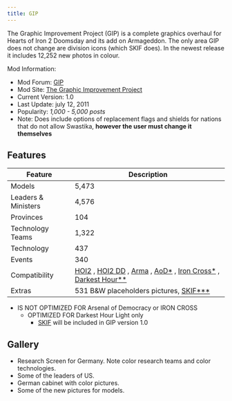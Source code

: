 ```yaml
---
title: GIP
---
```


The Graphic Improvement Project (GIP) is a complete graphics overhaul for Hearts of Iron 2 Doomsday and its add on Armageddon. The only area GIP does not change are division icons (which SKIF does). In the newest release it includes 12,252 new photos in colour.

Mod Information:

- Mod Forum: [GIP](http://forum.paradoxplaza.com/forum/showthread.php?t=216762)
- Mod Site: [The Graphic Improvement Project](http://giphoi.wordpress.com/)
- Current Version: 1.0
- Last Update: july 12, 2011
- Popularity: _1,000 - 5,000 posts_
- Note: Does include options of replacement flags and shields for nations that do not allow Swastika, **however the user must change it themselves**

## Features

| Feature             | Description                                                                                                                                                                                                                                                                                                                                                                                                                                                                           |
| ------------------- | ------------------------------------------------------------------------------------------------------------------------------------------------------------------------------------------------------------------------------------------------------------------------------------------------------------------------------------------------------------------------------------------------------------------------------------------------------------------------------------- |
| Models              | 5,473                                                                                                                                                                                                                                                                                                                                                                                                                                                                                 |
| Leaders & Ministers | 4,576                                                                                                                                                                                                                                                                                                                                                                                                                                                                                 |
| Provinces           | 104                                                                                                                                                                                                                                                                                                                                                                                                                                                                                   |
| Technology Teams    | 1,322                                                                                                                                                                                                                                                                                                                                                                                                                                                                                 |
| Technology          | 437                                                                                                                                                                                                                                                                                                                                                                                                                                                                                   |
| Events              | 340                                                                                                                                                                                                                                                                                                                                                                                                                                                                                   |
| Compatibility       | [HOI2](/wiki/HOI2 "HOI2") , [HOI2 DD](/wiki/index.php?title=HOI2_DD&action=edit&redlink=1 "HOI2 DD (page does not exist)") , [Arma](/wiki/Arma "Arma") , [AoD\*](/wiki/index.php?title=AoD*&action=edit&redlink=1 "AoD* (page does not exist)") , [Iron Cross\*](/wiki/index.php?title=Iron_Cross*&action=edit&redlink=1 "Iron Cross* (page does not exist)") , [Darkest Hour\*\*](/wiki/index.php?title=Darkest_Hour**&action=edit&redlink=1 "Darkest Hour** (page does not exist)") |
| Extras              | 531 B&W placeholders pictures, [SKIF\*\*\*](/wiki/index.php?title=SKIF***&action=edit&redlink=1 "SKIF*** (page does not exist)")                                                                                                                                                                                                                                                                                                                                                      |

- IS NOT OPTIMIZED FOR Arsenal of Democracy or IRON CROSS
  - OPTIMIZED FOR Darkest Hour Light only
    - [SKIF](/wiki/SKIF "SKIF") will be included in GIP version 1.0

## Gallery

- Research Screen for Germany. Note color research teams and color technologies.
- Some of the leaders of US.
- German cabinet with color pictures.
- Some of the new pictures for models.
